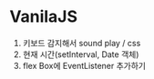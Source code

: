 # VanilaJS

1. 키보드 감지해서 sound play / css 
2. 현재 시간(setInterval, Date 객체)
3. flex Box에 EventListener 추가하기